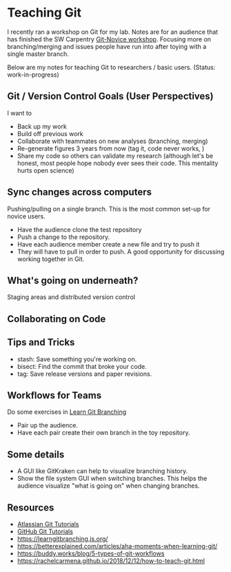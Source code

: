 # Teaching Git
I recently ran a workshop on Git for my lab. Notes are for an audience that has finished the SW Carpentry [Git-Novice workshop](https://swcarpentry.github.io/git-novice/). Focusing more on branching/merging and issues people have run into after toying with a single master branch.

Below are my notes for teaching Git to researchers / basic users.
(Status: work-in-progress)

## Git / Version Control Goals (User Perspectives)
I want to
* Back up my work
* Build off previous work
* Collaborate with teammates on new analyses (branching, merging)
* Re-generate figures 3 years from now (tag it, code never works, )
* Share my code so others can validate my research (although let's be honest, most people hope nobody ever sees their code. This mentality hurts open science)

## Sync changes across computers
Pushing/pulling on a single branch. This is the most common set-up for novice users.
* Have the audience clone the test repository
* Push a change to the repository.
* Have each audience member create a new file and try to push it 
* They will have to pull in order to push. A good opportunity for discussing working together in Git.

## What's going on underneath?
Staging areas and distributed version control

## Collaborating on Code

## Tips and Tricks
* stash: Save something you're working on.
* bisect: Find the commit that broke your code. 
* tag: Save release versions and paper revisions.

## Workflows for Teams
Do some exercises in [Learn Git Branching](https://learngitbranching.js.org/)

* Pair up the audience.
* Have each pair create their own branch in the toy repository.

## Some details
* A GUI like GitKraken can help to visualize branching history.
* Show the file system GUI when switching branches. This helps the audience visualize "what is going on" when changing branches.

## Resources
* [Atlassian Git Tutorials](https://www.atlassian.com/git/tutorials)
* [GitHub Git Tutorials](https://try.github.io/)
* https://learngitbranching.js.org/
* https://betterexplained.com/articles/aha-moments-when-learning-git/
* https://buddy.works/blog/5-types-of-git-workflows
* https://rachelcarmena.github.io/2018/12/12/how-to-teach-git.html
